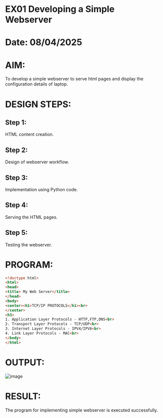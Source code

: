 # EX01 Developing a Simple Webserver

# Date: 08/04/2025
# AIM:
To develop a simple webserver to serve html pages and display the configuration details of laptop.

# DESIGN STEPS:
## Step 1:
HTML content creation.

## Step 2:
Design of webserver workflow.

## Step 3:
Implementation using Python code.

## Step 4:
Serving the HTML pages.

## Step 5:
Testing the webserver.

# PROGRAM:
``` html
<!doctype html>
<html>
<head>
<title> My Web Server</title>
</head>
<body>
<center><h1>TCP/IP PROTOCOLS</h1><br>
</center>
<h3>
1. Application Layer Protocols - HTTP,FTP,DNS<br>
2. Transport Layer Protocols - TCP/UDP<br>
3. Internet Layer Protocols - IPV4/IPV6<br>
4. Link Layer Protocols - MAC<br>
</body>
</html>
```
# OUTPUT:
![image](https://github.com/user-attachments/assets/3c739d9a-4baa-4bbc-ad92-bac098a7ab81)

# RESULT:
The program for implementing simple webserver is executed successfully.
